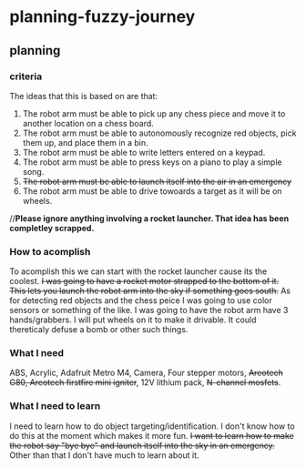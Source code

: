 # planning-fuzzy-journey
## planning

### criteria
The ideas that this is based on are that:
1. The robot arm must be able to pick up any chess piece and move it to another location on a chess board.
2. The robot arm must be able to autonomously recognize red objects, pick them up, and place them in a bin.
3. The robot arm must be able to write letters entered on a keypad.
4. The robot arm must be able to press keys on a piano to play a simple song.
6. ~~The robot arm must be able to launch itself into the air in an emergency~~
7. The robot arm must be able to drive towoards a target as it will be on wheels.

//**Please ignore anything involving a rocket launcher. That idea has been completley scrapped.**
### How to acomplish
To acomplish this we can start with the rocket launcher cause its the coolest. ~~I was going to have a rocket motor strapped to the bottom of it. This lets you 
launch the robot arm into the sky if something goes south.~~ 
As for detecting red objects and the chess peice I was going to use color sensors or something of the like. I was going to have the robot arm have 
3 hands/grabbers. I will put wheels on it to make it drivable. It could thereticaly defuse a bomb or other such things.
### What I need
ABS, Acrylic, Adafruit Metro M4, Camera, Four stepper motors, ~~Areotech G80, Areotech firstfire mini igniter~~, 12V lithium pack, ~~N-channel mosfets~~.
### What I need to learn
I need to learn how to do object targeting/identification. I don't know how to do this at the moment which makes it more fun.  ~~I want to learn how to make the robot say "bye bye" and launch itself into the sky in an emergency.~~ 
Other than that I don't have much to learn about it.

